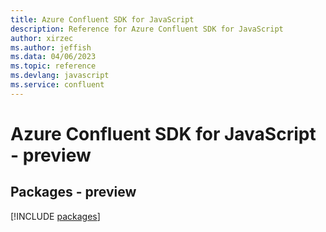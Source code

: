 ```yaml
---
title: Azure Confluent SDK for JavaScript
description: Reference for Azure Confluent SDK for JavaScript
author: xirzec
ms.author: jeffish
ms.data: 04/06/2023
ms.topic: reference
ms.devlang: javascript
ms.service: confluent
---
```

# Azure Confluent SDK for JavaScript - preview
## Packages - preview
[!INCLUDE [packages](confluent-index.md)]